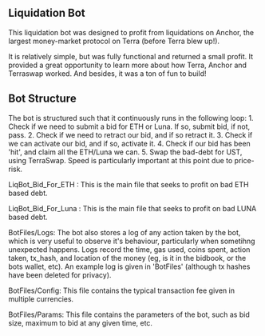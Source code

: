 ## Liquidation Bot

This liquidation bot was designed to profit from liquidations on Anchor, the largest money-market protocol on Terra (before Terra blew up!).

It is relatively simple, but was fully functional and returned a small profit. It provided a great opportunity to learn more about how Terra, Anchor and Terraswap worked. And besides, it was a ton of fun to build!

## Bot Structure

The bot is structured such that it continuously runs in the following loop:
    1. Check if we need to submit a bid for ETH or Luna. If so, submit bid, if not, pass.
    2. Check if we need to retract our bid, and if so retract it.
    3. Check if we can activate our bid, and if so, activate it.
    4. Check if our bid has been 'hit', and claim all the ETH/Luna we can.
    5. Swap the bad-debt for UST, using TerraSwap. Speed is particularly important at this point due to price-risk.

LiqBot_Bid_For_ETH : 
    This is the main file that seeks to profit on bad ETH based debt.

LiqBot_Bid_For_Luna : 
    This is the main file that seeks to profit on bad LUNA based debt.

BotFiles/Logs:
    The bot also stores a log of any action taken by the bot, which is very useful to observe it's behaviour, particularly when sometihng unexpected happens. 
    Logs record the time, gas used, coins spent, action taken, tx_hash, and location of the money (eg, is it in the bidbook, or the bots wallet, etc). 
    An example log is given in 'BotFiles' (although tx hashes have been deleted for privacy).

BotFiles/Config:
    This file contains the typical transaction fee given in multiple currencies.

BotFiles/Params:
    This file contains the parameters of the bot, such as bid size, maximum to bid at any given time, etc.

